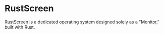 # RustScreen
RustScreen is a dedicated operating system designed solely as a "Monitor," built with Rust.
